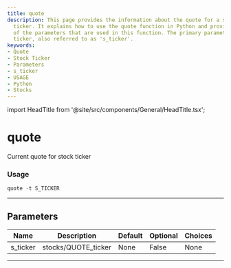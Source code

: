 ```yaml
---
title: quote
description: This page provides the information about the quote for a specific stock
  ticker. It explains how to use the quote function in Python and provides the details
  of the parameters that are used in this function. The primary parameter is the stock
  ticker, also referred to as 's_ticker'.
keywords:
- Quote
- Stock Ticker
- Parameters
- s_ticker
- USAGE
- Python
- Stocks
---
```


import HeadTitle from '@site/src/components/General/HeadTitle.tsx';

<HeadTitle title="quote - Stocks - Reference | OpenBB Terminal Docs" />

# quote

Current quote for stock ticker

### Usage

```python
quote -t S_TICKER
```

---

## Parameters

| Name | Description | Default | Optional | Choices |
| ---- | ----------- | ------- | -------- | ------- |
| s_ticker | stocks/QUOTE_ticker | None | False | None |

---
